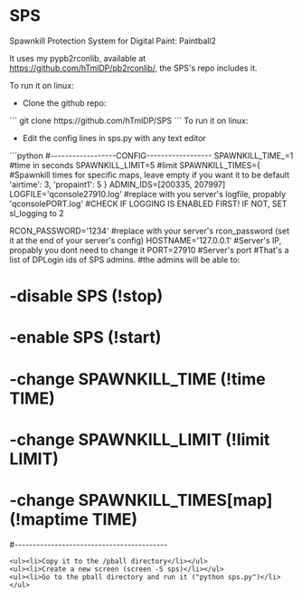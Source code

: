 SPS
===

Spawnkill Protection System for Digital Paint: Paintball2

It uses my pypb2rconlib, available at https://github.com/hTmlDP/pb2rconlib/, the SPS's repo includes it.

To run it on linux:
<ul>
<li>Clone the github repo:</li>
</ul>
```
git clone https://github.com/hTmlDP/SPS
```
To run it on linux:
<ul>
<li>Edit the config lines in sps.py with any text editor</li>
</ul>
```python
#------------------CONFIG------------------
SPAWNKILL_TIME_=1 #time in seconds
SPAWNKILL_LIMIT=5 #limit
SPAWNKILL_TIMES={				#Spawnkill times for specific maps, leave empty if you want it to be default
				'airtime': 3,
				'propaint1': 5
				}
ADMIN_IDS=[200335, 207997]
LOGFILE='qconsole27910.log' #replace with you server's logfile, propably 'qconsolePORT.log'
							#CHECK IF LOGGING IS ENABLED FIRST! IF NOT, SET sl_logging to 2

RCON_PASSWORD='1234' #replace with your server's rcon_password (set it at the end of your server's config)
HOSTNAME='127.0.0.1' #Server's IP,  propably you dont need to change it
PORT=27910 #Server's port
#That's a list of DPLogin ids of SPS admins.
#the admins will be able to:
# -disable SPS (!stop)
# -enable SPS (!start)
# -change SPAWNKILL_TIME (!time TIME)
# -change SPAWNKILL_LIMIT (!limit LIMIT)
# -change SPAWNKILL_TIMES[map] (!maptime TIME)
#------------------------------------------
```
<ul><li>Copy it to the /pball directory</li></ul>
<ul><li>Create a new screen (screen -S sps)</li></ul>
<ul><li>Go to the pball directory and run it ("python sps.py")</li></ul>
